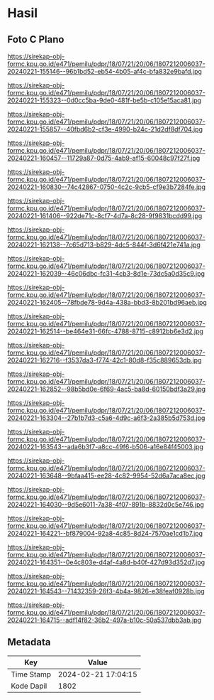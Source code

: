 # Hasil

## Foto C Plano

https://sirekap-obj-formc.kpu.go.id/e471/pemilu/pdpr/18/07/21/20/06/1807212006037-20240221-155146--96b1bd52-eb54-4b05-af4c-bfa832e9bafd.jpg

https://sirekap-obj-formc.kpu.go.id/e471/pemilu/pdpr/18/07/21/20/06/1807212006037-20240221-155323--0d0cc5ba-9de0-481f-be5b-c105e15aca81.jpg

https://sirekap-obj-formc.kpu.go.id/e471/pemilu/pdpr/18/07/21/20/06/1807212006037-20240221-155857--40fbd6b2-cf3e-4990-b24c-21d2df8df704.jpg

https://sirekap-obj-formc.kpu.go.id/e471/pemilu/pdpr/18/07/21/20/06/1807212006037-20240221-160457--11729a87-0d75-4ab9-af15-60048c97f27f.jpg

https://sirekap-obj-formc.kpu.go.id/e471/pemilu/pdpr/18/07/21/20/06/1807212006037-20240221-160830--74c42867-0750-4c2c-9cb5-cf9e3b7284fe.jpg

https://sirekap-obj-formc.kpu.go.id/e471/pemilu/pdpr/18/07/21/20/06/1807212006037-20240221-161406--922de71c-8cf7-4d7a-8c28-9f9831bcdd99.jpg

https://sirekap-obj-formc.kpu.go.id/e471/pemilu/pdpr/18/07/21/20/06/1807212006037-20240221-162138--7c65d713-b829-4dc5-844f-3d6f421e741a.jpg

https://sirekap-obj-formc.kpu.go.id/e471/pemilu/pdpr/18/07/21/20/06/1807212006037-20240221-162039--46c06dbc-fc31-4cb3-8d1e-73dc5a0d35c9.jpg

https://sirekap-obj-formc.kpu.go.id/e471/pemilu/pdpr/18/07/21/20/06/1807212006037-20240221-162405--78fbde78-9d4a-438a-bbd3-8b201bd96aeb.jpg

https://sirekap-obj-formc.kpu.go.id/e471/pemilu/pdpr/18/07/21/20/06/1807212006037-20240221-162514--be464e31-66fc-4788-8715-c8912bb6e3d2.jpg

https://sirekap-obj-formc.kpu.go.id/e471/pemilu/pdpr/18/07/21/20/06/1807212006037-20240221-162716--f3537da3-f774-42c1-80d8-f35c889653db.jpg

https://sirekap-obj-formc.kpu.go.id/e471/pemilu/pdpr/18/07/21/20/06/1807212006037-20240221-162852--98b5bd0e-6f69-4ac5-ba8d-60150bdf3a29.jpg

https://sirekap-obj-formc.kpu.go.id/e471/pemilu/pdpr/18/07/21/20/06/1807212006037-20240221-163304--27b1b7d3-c5a6-4d9c-a6f3-2a385b5d753d.jpg

https://sirekap-obj-formc.kpu.go.id/e471/pemilu/pdpr/18/07/21/20/06/1807212006037-20240221-163543--ada6b3f7-a8cc-49f6-b506-a16e84f45003.jpg

https://sirekap-obj-formc.kpu.go.id/e471/pemilu/pdpr/18/07/21/20/06/1807212006037-20240221-163648--9bfaa415-ee28-4c82-9954-52d6a7aca8ec.jpg

https://sirekap-obj-formc.kpu.go.id/e471/pemilu/pdpr/18/07/21/20/06/1807212006037-20240221-164030--9d5e6011-7a38-4f07-891b-8832d0c5e746.jpg

https://sirekap-obj-formc.kpu.go.id/e471/pemilu/pdpr/18/07/21/20/06/1807212006037-20240221-164221--bf879004-92a8-4c85-8d24-7570ae1cd1b7.jpg

https://sirekap-obj-formc.kpu.go.id/e471/pemilu/pdpr/18/07/21/20/06/1807212006037-20240221-164351--0e4c803e-d4af-4a8d-b40f-427d93d352d7.jpg

https://sirekap-obj-formc.kpu.go.id/e471/pemilu/pdpr/18/07/21/20/06/1807212006037-20240221-164543--71432359-26f3-4b4a-9826-e38feaf0928b.jpg

https://sirekap-obj-formc.kpu.go.id/e471/pemilu/pdpr/18/07/21/20/06/1807212006037-20240221-164715--adf14f82-36b2-497a-b10c-50a537dbb3ab.jpg


## Metadata

| Key        | Value               |
| ---------- | ------------------- |
| Time Stamp | 2024-02-21 17:04:15 |
| Kode Dapil | 1802                |



